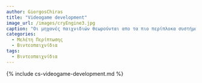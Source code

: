 ```yaml
---
author: GiorgosChiras
title: "Videogame development"
image_url: /images/cryEngine3.jpg
caption: "Οι μηχανές παιχνιδιών θεωρούνται απο τα πιο περίπλοκα συστήματα στον τομέα του Software."
categories:
  - Μελέτη Περίπτωσης
  - Βιντεοπαιχνίδια
tags:
  - Βιντεοπαιχνίδια
---
```


{% include cs-videogame-development.md %}
